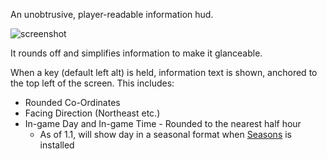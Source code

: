 An unobtrusive, player-readable information hud.

![screenshot](https://cdn.modrinth.com/data/483PZAuC/images/3a2de52f226a6598836ccef676ac076404f6e076.png)

It rounds off and simplifies information to make it glanceable.

When a key (default left alt) is held, information text is shown, anchored to the top left of the screen. This includes:

 - Rounded Co-Ordinates
 - Facing Direction (Northeast etc.)
 - In-game Day and In-game Time - Rounded to the nearest half hour
   - As of 1.1, will show day in a seasonal format when [Seasons](https://modrinth.com/mod/fabric-seasons) is installed
